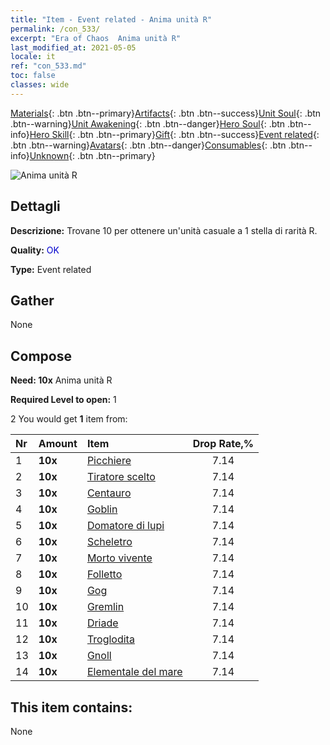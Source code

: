 ```yaml
---
title: "Item - Event related - Anima unità R"
permalink: /con_533/
excerpt: "Era of Chaos  Anima unità R"
last_modified_at: 2021-05-05
locale: it
ref: "con_533.md"
toc: false
classes: wide
---
```

 [Materials](/ItemsIT/){: .btn .btn--primary}[Artifacts](/ItemsIT/Artifacts/){: .btn .btn--success}[Unit Soul](/ItemsIT/UnitSoul/){: .btn .btn--warning}[Unit Awakening](/ItemsIT/UnitAwakening/){: .btn .btn--danger}[Hero Soul](/ItemsIT/HeroSoul/){: .btn .btn--info}[Hero Skill](/ItemsIT/HeroSkill/){: .btn .btn--primary}[Gift](/ItemsIT/Gift/){: .btn .btn--success}[Event related](/ItemsIT/Events/){: .btn .btn--warning}[Avatars](/ItemsIT/Avatars/){: .btn .btn--danger}[Consumables](/ItemsIT/Consumables/){: .btn .btn--info}[Unknown](/ItemsIT/Unknown/){: .btn .btn--primary}

 ![Anima unità R](/images/t/i_10019.png)

## Dettagli
 **Descrizione:** Trovane 10 per ottenere un'unità casuale a 1 stella di rarità R.

 **Quality:** <span style="color: #0000CD">OK</span>

 **Type:** Event related

## Gather

  None

## Compose

 **Need: 10x** Anima unità R

 **Required Level to open:** 1

 2 You would get **1** item  from:

  | Nr | Amount |     Item    | Drop Rate,% |
  |:---|:-------|:------------|:---------:|
  | 1 |  **10x** | [Picchiere](/ItemsIT/unt_190/) | 7.14 | 
  | 2 |  **10x** | [Tiratore scelto](/ItemsIT/unt_191/) | 7.14 | 
  | 3 |  **10x** | [Centauro](/ItemsIT/unt_199/) | 7.14 | 
  | 4 |  **10x** | [Goblin](/ItemsIT/unt_217/) | 7.14 | 
  | 5 |  **10x** | [Domatore di lupi](/ItemsIT/unt_218/) | 7.14 | 
  | 6 |  **10x** | [Scheletro](/ItemsIT/unt_208/) | 7.14 | 
  | 7 |  **10x** | [Morto vivente](/ItemsIT/unt_209/) | 7.14 | 
  | 8 |  **10x** | [Folletto](/ItemsIT/unt_226/) | 7.14 | 
  | 9 |  **10x** | [Gog](/ItemsIT/unt_227/) | 7.14 | 
  | 10 |  **10x** | [Gremlin](/ItemsIT/unt_235/) | 7.14 | 
  | 11 |  **10x** | [Driade](/ItemsIT/unt_262/) | 7.14 | 
  | 12 |  **10x** | [Troglodita](/ItemsIT/unt_244/) | 7.14 | 
  | 13 |  **10x** | [Gnoll](/ItemsIT/unt_253/) | 7.14 | 
  | 14 |  **10x** | [Elementale del mare](/ItemsIT/unt_275/) | 7.14 | 


## This item contains:

  None

